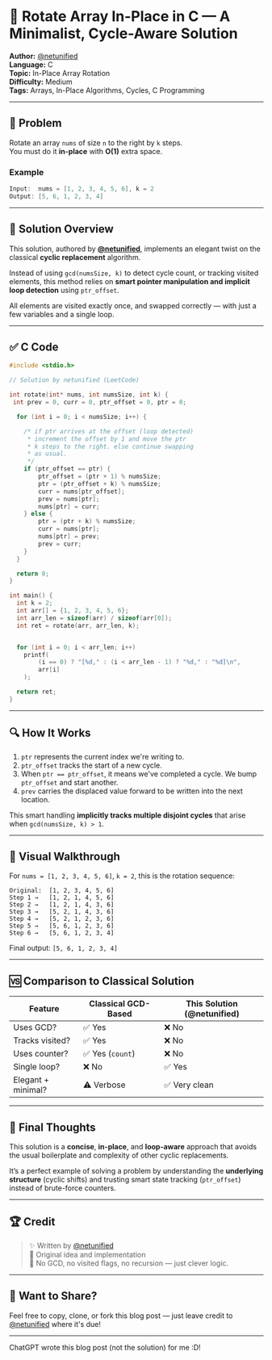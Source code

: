 # 🔄 Rotate Array In-Place in C — A Minimalist, Cycle-Aware Solution

**Author:** [@netunified](https://leetcode.com/u/netunified/)  
**Language:** C  
**Topic:** In-Place Array Rotation  
**Difficulty:** Medium  
**Tags:** Arrays, In-Place Algorithms, Cycles, C Programming

---

## 🧩 Problem

Rotate an array `nums` of size `n` to the right by `k` steps.  
You must do it **in-place** with **O(1)** extra space.

### Example

```c
Input:  nums = [1, 2, 3, 4, 5, 6], k = 2  
Output: [5, 6, 1, 2, 3, 4]
```

---

## 🧠 Solution Overview

This solution, authored by **[@netunified](https://leetcode.com/u/netunified/)**, implements an elegant twist on the classical **cyclic replacement** algorithm.

Instead of using `gcd(numsSize, k)` to detect cycle count, or tracking visited elements, this method relies on **smart pointer manipulation and implicit loop detection** using `ptr_offset`.

All elements are visited exactly once, and swapped correctly — with just a few variables and a single loop.

---

## ✅ C Code

```c
#include <stdio.h>

// Solution by netunified (LeetCode)

int rotate(int* nums, int numsSize, int k) {
 int prev = 0, curr = 0, ptr_offset = 0, ptr = 0; 

  for (int i = 0; i < numsSize; i++) {

    /* if ptr arrives at the offset (loop detected) 
     * increment the offset by 1 and move the ptr 
     * k steps to the right. else continue swapping
     * as usual.
     */ 
    if (ptr_offset == ptr) {
        ptr_offset = (ptr + 1) % numsSize;
        ptr = (ptr_offset + k) % numsSize;
        curr = nums[ptr_offset];
        prev = nums[ptr];
        nums[ptr] = curr;
    } else {
        ptr = (ptr + k) % numsSize;
        curr = nums[ptr];
        nums[ptr] = prev;
        prev = curr;
    }
  }

  return 0;
}

int main() {
  int k = 2;
  int arr[] = {1, 2, 3, 4, 5, 6};
  int arr_len = sizeof(arr) / sizeof(arr[0]);
  int ret = rotate(arr, arr_len, k);


  for (int i = 0; i < arr_len; i++)
    printf(
        (i == 0) ? "[%d," : (i < arr_len - 1) ? "%d," : "%d]\n",
        arr[i]
    );

  return ret;
}
```

---

## 🔍 How It Works

1. `ptr` represents the current index we're writing to.
2. `ptr_offset` tracks the start of a new cycle.
3. When `ptr == ptr_offset`, it means we've completed a cycle. We bump `ptr_offset` and start another.
4. `prev` carries the displaced value forward to be written into the next location.

This smart handling **implicitly tracks multiple disjoint cycles** that arise when `gcd(numsSize, k) > 1`.

---

## 🔄 Visual Walkthrough

For `nums = [1, 2, 3, 4, 5, 6]`, `k = 2`, this is the rotation sequence:

```
Original:  [1, 2, 3, 4, 5, 6]
Step 1 →   [1, 2, 1, 4, 5, 6]
Step 2 →   [1, 2, 1, 4, 3, 6]
Step 3 →   [5, 2, 1, 4, 3, 6]
Step 4 →   [5, 2, 1, 2, 3, 6]
Step 5 →   [5, 6, 1, 2, 3, 6]
Step 6 →   [5, 6, 1, 2, 3, 4]
```

Final output: `[5, 6, 1, 2, 3, 4]`

---

## 🆚 Comparison to Classical Solution

| Feature | Classical GCD-Based | This Solution (@netunified) |
|--------|----------------------|------------------------------|
| Uses GCD? | ✅ Yes | ❌ No |
| Tracks visited? | ✅ Yes | ❌ No |
| Uses counter? | ✅ Yes (`count`) | ❌ No |
| Single loop? | ❌ No | ✅ Yes |
| Elegant + minimal? | ⚠️ Verbose | ✅ Very clean |

---

## 💬 Final Thoughts

This solution is a **concise**, **in-place**, and **loop-aware** approach that avoids the usual boilerplate and complexity of other cyclic replacements.

It’s a perfect example of solving a problem by understanding the **underlying structure** (cyclic shifts) and trusting smart state tracking (`ptr_offset`) instead of brute-force counters.

---

## 🏆 Credit

> ✨ Written by [@netunified](https://leetcode.com/u/netunified/)  
> 🧠 Original idea and implementation  
> 📍 No GCD, no visited flags, no recursion — just clever logic.

---

## 📎 Want to Share?

Feel free to copy, clone, or fork this blog post — just leave credit to [@netunified](https://leetcode.com/u/netunified/) where it's due!

---

ChatGPT wrote this blog post (not the solution) for me :D!
